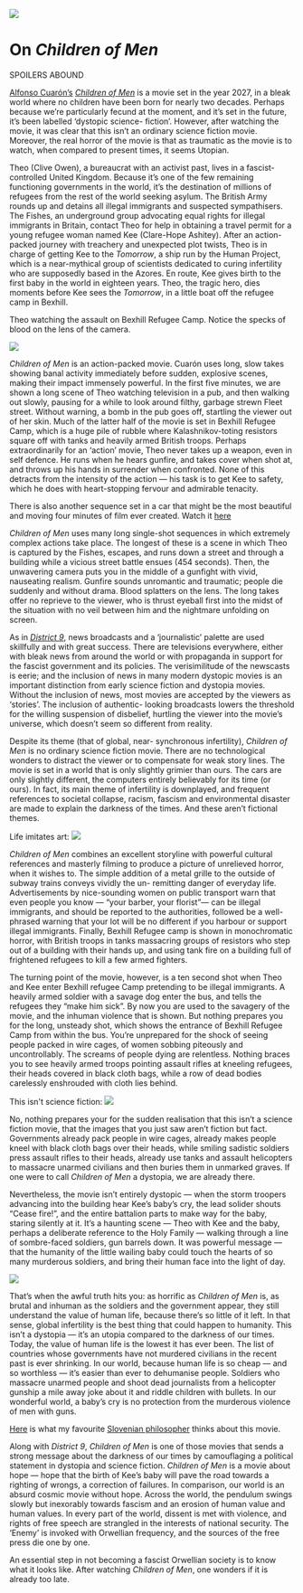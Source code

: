 [![](../../assets/banner.png)](http://srinivas.gs/)

# On *Children of Men*

<div id ="rednoise">SPOILERS ABOUND</div>

[Alfonso Cuarón’s](https://en.wikipedia.org/wiki/Alfonso_Cuar%C3%B3n) *[Children of Men](https://en.wikipedia.org/wiki/Children_of_Men)* is a movie set in the year 2027, in a bleak world where no children have been born for nearly two decades. Perhaps because we’re particularly fecund at the moment, and it’s set in the future, it’s been labelled ‘dystopic science- fiction’. However, after watching the movie, it was clear that this isn’t an ordinary science fiction movie. Moreover, the real horror of the movie is that as traumatic as the movie is to watch, when compared to present times, it seems Utopian.

Theo (Clive Owen), a bureaucrat with an activist past, lives in a fascist-controlled United Kingdom. Because it’s one of the few remaining functioning governments in the world, it’s the destination of millions of refugees from the rest of the world seeking asylum. The British Army rounds up and detains all illegal immigrants and suspected sympathisers. The Fishes, an underground group advocating equal rights for illegal immigrants in Britain, contact Theo for help in obtaining a travel permit for a young refugee woman named Kee (Clare-Hope Ashitey). After an action-packed journey with treachery and unexpected plot twists, Theo is in charge of getting Kee to the *Tomorrow*, a ship run by the Human Project, which is a near-mythical group of scientists dedicated to curing infertility who are supposedly based in the Azores. En route, Kee gives birth to the first baby in the world in eighteen years. Theo, the tragic hero, dies moments before Kee sees the *Tomorrow*, in a little boat off the refugee camp in Bexhill.

<div class = "sidenote leftnote">Theo watching the assault on Bexhill Refugee Camp. Notice the specks of blood on the lens of the camera.</div>

![](children2.jpg)

*Children of Men* is an action-packed movie. Cuarón uses long, slow takes showing banal activity immediately before sudden, explosive scenes, making their impact immensely powerful. In the first five minutes, we are shown a long scene of Theo watching television in a pub, and then walking out slowly, pausing for a while to look around filthy, garbage strewn Fleet street. Without warning, a bomb in the pub goes off, startling the viewer out of her skin. Much of the latter half of the movie is set in Bexhill Refugee Camp, which is a huge pile of rubble where Kalashnikov-toting resistors square off with tanks and heavily armed British troops. Perhaps extraordinarily for an ‘action’ movie, Theo never takes up a weapon, even in self defence. He runs when he hears gunfire, and takes cover when shot at, and throws up his hands in surrender when confronted. None of this detracts from the intensity of the action — his task is to get Kee to safety, which he does with heart-stopping fervour and admirable tenacity.

<div class = "sidenote leftnote">There is also another sequence set in a car that might be the most beautiful and moving four minutes of film ever created. Watch it <a href ="https://www.youtube.com/watch?v=QfBSncUspBk">here</a></div>

*Children of Men* uses many long single-shot sequences in which extremely complex actions take place. The longest of these is a scene in which Theo is captured by the Fishes, escapes, and runs down a street and through a building while a vicious street battle ensues (454 seconds). Then, the unwavering camera puts you in the middle of a gunfight with vivid, nauseating realism. Gunfire sounds unromantic and traumatic; people die suddenly and without drama. Blood splatters on the lens. The long takes offer no reprieve to the viewer, who is thrust eyeball first into the midst of the situation with no veil between him and the nightmare unfolding on screen.

As in [*District 9*](https://en.wikipedia.org/wiki/District_9), news broadcasts and a ‘journalistic’ palette are used skillfully and with great success. There are televisions everywhere, either with bleak news from around the world or with propaganda in support for the fascist government and its policies. The verisimilitude of the newscasts is eerie; and the inclusion of news in many modern dystopic movies is an important distinction from early science fiction and dystopia movies. Without the inclusion of news, most movies are accepted by the viewers as ‘stories’. The inclusion of authentic- looking broadcasts lowers the threshold for the willing suspension of disbelief, hurtling the viewer into the movie’s universe, which doesn’t seem so different from reality.

Despite its theme (that of global, near- synchronous infertility), *Children of Men* is no ordinary science fiction movie. There are no technological wonders to distract the viewer or to compensate for weak story lines. The movie is set in a world that is only slightly grimier than ours. The cars are only slightly different, the computers entirely believably for its time (or ours). In fact, its main theme of infertility is downplayed, and frequent references to societal collapse, racism, fascism and environmental disaster are made to explain the darkness of the times. And these aren’t fictional themes.

<div class = "sidenote leftnote">Life imitates art: <img src ="mta.jpg"></div>

*Children of Men* combines an excellent storyline with powerful cultural references and masterly filming to produce a picture of unrelieved horror, when it wishes to. The simple addition of a metal grille to the outside of subway trains conveys vividly the un- remitting danger of everyday life. Advertisements by nice-sounding women on public transport warn that even people you know — “your barber, your florist”— can be illegal immigrants, and should be reported to the authorities, followed be a well-phrased warning that your lot will be no different if you harbour or support illegal immigrants. Finally, Bexhill Refugee camp is shown in monochromatic horror, with British troops in tanks massacring groups of resistors who step out of a building with their hands up, and using tank fire on a building full of frightened refugees to kill a few armed fighters.

The turning point of the movie, however, is a ten second shot when Theo and Kee enter Bexhill refugee Camp pretending to be illegal immigrants. A heavily armed soldier with a savage dog enter the bus, and tells the refugees they “make him sick”. By now you are used to the savagery of the movie, and the inhuman violence that is shown. But nothing prepares you for the long, unsteady shot, which shows the entrance of Bexhill Refugee Camp from within the bus. You’re unprepared for the shock of seeing people packed in wire cages, of women sobbing piteously and uncontrollably. The screams of people dying are relentless. Nothing braces you to see heavily armed troops pointing assault rifles at kneeling refugees, their heads covered in black cloth bags, while a row of dead bodies carelessly enshrouded with cloth lies behind.

<div class = "sidenote leftnote">This isn't science fiction: <img src ="orange.jpg"></div>

No, nothing prepares your for the sudden realisation that this isn’t a science fiction movie, that the images that you just saw aren’t fiction but fact. Governments already pack people in wire cages, already makes people kneel with black cloth bags over their heads, while smiling sadistic soldiers press assault rifles to their heads, already use tanks and assault helicopters to massacre unarmed civilians and then buries them in unmarked graves. If one were to call *Children of Men* a dystopia, we are already there.

Nevertheless, the movie isn’t entirely dystopic — when the storm troopers advancing into the building hear Kee’s baby’s cry, the lead solider shouts “Cease fire!”, and the entire battalion parts to make way for the baby, staring silently at it. It’s a haunting scene — Theo with Kee and the baby, perhaps a deliberate reference to the Holy Family — walking through a line of sombre-faced soldiers, gun barrels down. It was powerful message — that the humanity of the little wailing baby could touch the hearts of so many murderous soldiers, and bring their human face into the light of day.

![](children1.jpg)

That’s when the awful truth hits you: as horrific as *Children of Men* is, as brutal and inhuman as the soldiers and the government appear, they still understand the value of human life, because there’s so little of it left. In that sense, global infertility is the best thing that could happen to humanity. This isn’t a dystopia — it’s an utopia compared to the darkness of our times. Today, the value of human life is the lowest it has ever been. The list of countries whose governments have not murdered civilians in the recent past is ever shrinking. In our world, because human life is so cheap — and so worthless — it’s easier than ever to dehumanise people. Soldiers who massacre unarmed people and shoot dead journalists from a helicopter gunship a mile away joke about it and riddle children with bullets. In our wonderful world, a baby’s cry is no protection from the murderous violence of men with guns.

<div class = "sidenote leftnote"><a href="https://www.youtube.com/watch?v=pbgrwNP_gYE">Here</a> is what my favourite <a href="https://en.wikipedia.org/wiki/Slavoj_%C5%BDi%C5%BEek">Slovenian philosopher</a> thinks about this movie.</div>

Along with *District 9*, *Children of Men* is one of those movies that sends a strong message about the darkness of our times by camouflaging a political statement in dystopia and science fiction. *Children of Men* is a movie about hope — hope that the birth of Kee’s baby will pave the road towards a righting of wrongs, a correction of failures. In comparison, our world is an absurd cosmic movie without hope. Across the world, the pendulum swings slowly but inexorably towards fascism and an erosion of human value and human values. In every part of the world, dissent is met with violence, and rights of free speech are strangled in the interests of national security. The ‘Enemy’ is invoked with Orwellian frequency, and the sources of the free press die one by one.

An essential step in not becoming a fascist Orwellian society is to know what it looks like. After watching *Children of Men*, one wonders if it is already too late.

